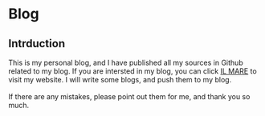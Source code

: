 # Blog
<h2>Intrduction</h2>
This is my personal blog, and I have published all my sources in Github related to my blog. If you are intersted in my blog, you can click <a href="http://www.ilmareblog.com/blog" target="_blank">IL MARE</a> to visit my website. I will write some blogs, and push them to my blog.<br/><br/>
If there are any mistakes, please point out them for me, and thank you so much.
